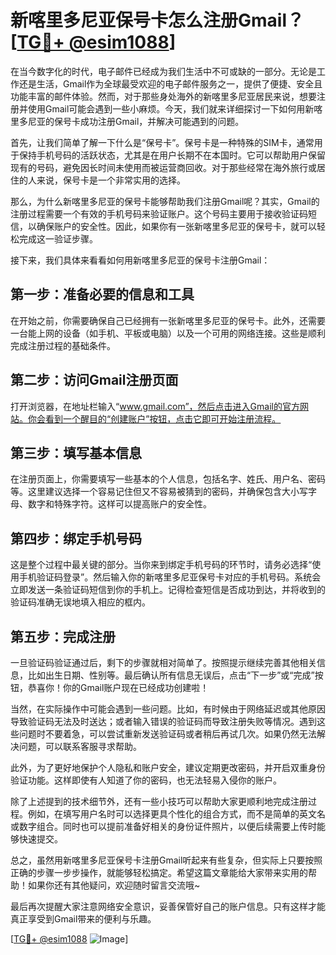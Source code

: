 # 新喀里多尼亚保号卡怎么注册Gmail？[[TG💪+ @esim1088](https://t.me/s/esim1088)]

在当今数字化的时代，电子邮件已经成为我们生活中不可或缺的一部分。无论是工作还是生活，Gmail作为全球最受欢迎的电子邮件服务之一，提供了便捷、安全且功能丰富的邮件体验。然而，对于那些身处海外的新喀里多尼亚居民来说，想要注册并使用Gmail可能会遇到一些小麻烦。今天，我们就来详细探讨一下如何用新喀里多尼亚的保号卡成功注册Gmail，并解决可能遇到的问题。

首先，让我们简单了解一下什么是“保号卡”。保号卡是一种特殊的SIM卡，通常用于保持手机号码的活跃状态，尤其是在用户长期不在本国时。它可以帮助用户保留现有的号码，避免因长时间未使用而被运营商回收。对于那些经常在海外旅行或居住的人来说，保号卡是一个非常实用的选择。

那么，为什么新喀里多尼亚的保号卡能够帮助我们注册Gmail呢？其实，Gmail的注册过程需要一个有效的手机号码来验证账户。这个号码主要用于接收验证码短信，以确保账户的安全性。因此，如果你有一张新喀里多尼亚的保号卡，就可以轻松完成这一验证步骤。

接下来，我们具体来看看如何用新喀里多尼亚的保号卡注册Gmail：

## 第一步：准备必要的信息和工具

在开始之前，你需要确保自己已经拥有一张新喀里多尼亚的保号卡。此外，还需要一台能上网的设备（如手机、平板或电脑）以及一个可用的网络连接。这些是顺利完成注册过程的基础条件。

## 第二步：访问Gmail注册页面

打开浏览器，在地址栏输入“www.gmail.com”，然后点击进入Gmail的官方网站。你会看到一个醒目的“创建账户”按钮，点击它即可开始注册流程。

## 第三步：填写基本信息

在注册页面上，你需要填写一些基本的个人信息，包括名字、姓氏、用户名、密码等。这里建议选择一个容易记住但又不容易被猜到的密码，并确保包含大小写字母、数字和特殊字符。这样可以提高账户的安全性。

## 第四步：绑定手机号码

这是整个过程中最关键的部分。当你来到绑定手机号码的环节时，请务必选择“使用手机验证码登录”。然后输入你的新喀里多尼亚保号卡对应的手机号码。系统会立即发送一条验证码短信到你的手机上。记得检查短信是否成功到达，并将收到的验证码准确无误地填入相应的框内。

## 第五步：完成注册

一旦验证码验证通过后，剩下的步骤就相对简单了。按照提示继续完善其他相关信息，比如出生日期、性别等。最后确认所有信息无误后，点击“下一步”或“完成”按钮，恭喜你！你的Gmail账户现在已经成功创建啦！

当然，在实际操作中可能会遇到一些问题。比如，有时候由于网络延迟或其他原因导致验证码无法及时送达；或者输入错误的验证码而导致注册失败等情况。遇到这些问题时不要着急，可以尝试重新发送验证码或者稍后再试几次。如果仍然无法解决问题，可以联系客服寻求帮助。

此外，为了更好地保护个人隐私和账户安全，建议定期更改密码，并开启双重身份验证功能。这样即使有人知道了你的密码，也无法轻易入侵你的账户。

除了上述提到的技术细节外，还有一些小技巧可以帮助大家更顺利地完成注册过程。例如，在填写用户名时可以选择更具个性化的组合方式，而不是简单的英文名或数字组合。同时也可以提前准备好相关的身份证件照片，以便后续需要上传时能够快速提交。

总之，虽然用新喀里多尼亚保号卡注册Gmail听起来有些复杂，但实际上只要按照正确的步骤一步步操作，就能够轻松搞定。希望这篇文章能给大家带来实用的帮助！如果你还有其他疑问，欢迎随时留言交流哦~

最后再次提醒大家注意网络安全意识，妥善保管好自己的账户信息。只有这样才能真正享受到Gmail带来的便利与乐趣。

[[TG💪+ @esim1088](https://t.me/s/esim1088) ![Image](https://i.postimg.cc/4NQfJmqS/Snipaste-2025-05-13-00-14-12.png)]